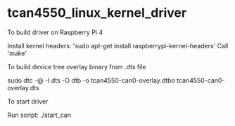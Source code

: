 # tcan4550_linux_kernel_driver

To build driver on Raspberry Pi 4

Install kernel headers: 'sudo apt-get install raspberrypi-kernel-headers'
Call 'make'

To build device tree overlay binary from .dts file

sudo dtc -@ -I dts -O dtb -o tcan4550-can0-overlay.dtbo tcan4550-can0-overlay.dts

To start driver

Run script: ./start_can
